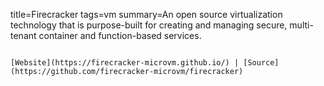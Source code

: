 title=Firecracker
tags=vm
summary=An open source virtualization technology that is purpose-built for creating and managing secure, multi-tenant container and function-based services.
~~~~~~

[Website](https://firecracker-microvm.github.io/) | [Source](https://github.com/firecracker-microvm/firecracker)


